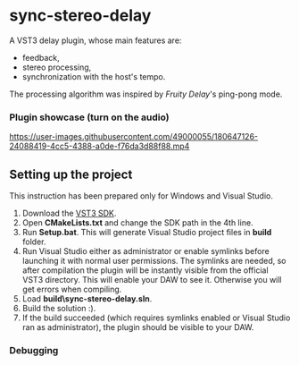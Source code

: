 # sync-stereo-delay

A VST3 delay plugin, whose main features are:
* feedback,
* stereo processing,
* synchronization with the host's tempo.

The processing algorithm was inspired by *Fruity Delay*'s ping-pong mode.


### Plugin showcase (turn on the audio)

https://user-images.githubusercontent.com/49000055/180647126-24088419-4cc5-4388-a0de-f76da3d88f88.mp4





## Setting up the project
This instruction has been prepared only for Windows and Visual Studio.
1. Download the [VST3 SDK](https://new.steinberg.net/developers/).
2. Open **CMakeLists.txt** and change the SDK path in the 4th line.
3. Run **Setup.bat**. This will generate Visual Studio project files in **build** folder.
4. Run Visual Studio either as administrator or enable symlinks before launching it with normal user permissions. The symlinks are needed, so after compilation the plugin will be instantly visible from the official VST3 directory. This will enable your DAW to see it. Otherwise you will get errors when compiling.
5. Load **build\sync-stereo-delay.sln**.
6. Build the solution :).
7. If the build succeeded (which requires symlinks enabled or Visual Studio ran as administrator), the plugin should be visible to your DAW.

### Debugging






